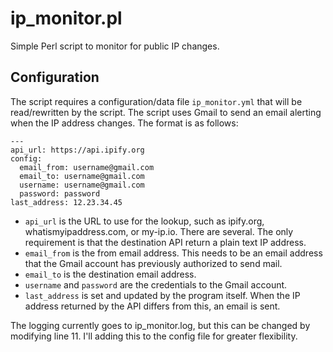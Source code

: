 # ip_monitor.pl
Simple Perl script to monitor for public IP changes.

## Configuration

The script requires a configuration/data file `ip_monitor.yml` that will be read/rewritten by the script. The script uses Gmail to send an email alerting when the IP address changes. The format is as follows:

    ---
    api_url: https://api.ipify.org
    config:
      email_from: username@gmail.com
      email_to: username@gmail.com
      username: username@gmail.com
      password: password
    last_address: 12.23.34.45

* `api_url` is the URL to use for the lookup, such as ipify.org, whatismyipaddress.com, or my-ip.io. There are several. The only requirement is that the destination API return a plain text IP address.
* `email_from` is the from email address. This needs to be an email address that the Gmail account has previously authorized to send mail. 
* `email_to` is the destination email address.
* `username` and `password` are the credentials to the Gmail account.
* `last_address` is set and updated by the program itself. When the IP address returned by the API differs from this, an email is sent.

The logging currently goes to ip_monitor.log, but this can be changed by modifying line 11. I'll adding this to the config file for greater flexibility.
